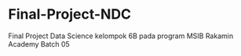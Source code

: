 # Final-Project-NDC
Final Project Data Science kelompok 6B pada program MSIB Rakamin Academy Batch 05 

